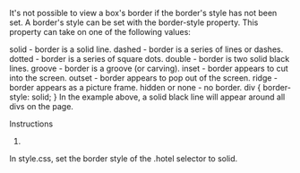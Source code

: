 It's not possible to view a box's border if the border's style has not been set. A border's style can be set with the border-style property. This property can take on one of the following values:

solid - border is a solid line.
dashed - border is a series of lines or dashes.
dotted - border is a series of square dots.
double - border is two solid black lines.
groove - border is a groove (or carving).
inset - border appears to cut into the screen.
outset - border appears to pop out of the screen.
ridge - border appears as a picture frame.
hidden or none - no border.
div {
  border-style: solid;
}
In the example above, a solid black line will appear around all divs on the page.

Instructions

1.
In style.css, set the border style of the .hotel selector to solid.
